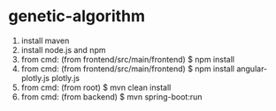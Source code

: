 # genetic-algorithm

1. install maven
2. install node.js and npm
3. from cmd: (from frontend/src/main/frontend) $ npm install
4. from cmd: (from frontend/src/main/frontend) $ npm install angular-plotly.js plotly.js
5. from cmd: (from root) $ mvn clean install
6. from cmd: (from backend) $ mvn spring-boot:run